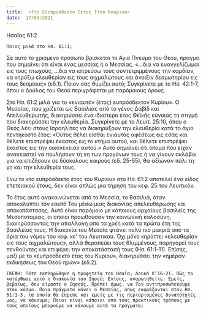 ```yaml
---
title:  «Ττο Εευπροσδεκτο Εετος Ττου Κκυριου»
date:  17/03/2021
---
```


Ησαΐας 61:2

`Ποιος μιλά στο Ησ. 61:1;`

Σε αυτό το χρισμένο πρόσωπο βρίσκεται το Άγιο Πνεύμα του Θεού, πράγμα που σημαίνει ότι είναι ένας μεσσίας ή ο Μεσσίας. «…δια να ευαγγελίζωμαι εις τους πτωχούς, …δια να ιατρεύσω τους συντετριμμένους την καρδίαν, να κηρύξω ελευθερίαν εις τους αιχμαλώτους και άνοιξιν δεσμωτηρίου εις τους δεσμίους» (εδ.1). Ποιον σας θυμίζει αυτό; Συγκρίνετε με το Ησ. 42:1-7, όπου ο Δούλος του Θεού περιγράφεται με παρόμοιους όρους.

Στο Ησ. 61:2 μιλά για το «ενιαυτόν (έτος) ευπρόσδεκτον Κυρίου». Ο Μεσσίας, που χρίζεται ως Βασιλιάς από το γένος Δαβίδ και Απελευθερωτής, διακηρύσσει ένα ιδιαίτερο έτος Θεϊκής εύνοιας τη στιγμή που διακηρύσσει την ελευθερία. Συγκρίνετε με το Λευιτ. 25:10, όπου ο Θεός λέει στους Ισραηλίτες να διακηρύξουν την ελευθερία κατά το άγιο πεντηκοστό έτος: «Ούτος θέλει είσθαι ενιαυτός αφέσεως εις εσάς και θέλετε επιστρέψει έκαστος εις το κτήμα αυτού, και θέλετε επιστρέψει έκαστος εις την οικογένειαν αυτού.» Αυτό σημαίνει ότι άτομα που είχαν αναγκαστεί να πουλήσουν τη γη των προγόνων τους ή να γίνουν σκλάβοι για να επιζήσουν σε δύσκολους καιρούς (εδ. 25-55), θα αξίωναν πάλι τη γη και την ελευθερία τους.

Ενώ το «το ευπρόσδεκτο έτος του Κυρίου» στο Ησ. 61:2 αποτελεί ένα είδος επετειακού έτους, δεν είναι απλώς μια τήρηση του κεφ. 25:του Λευιτικόν.

Το έτος αυτό ανακοινώνεται από το Μεσσία, το Βασιλιά, όταν αποκαλύπτει τον εαυτό Του μέσω μιας διακονίας απελευθέρωσης και αποκατάστασης. Αυτό είναι παρόμοιο με κάποιους αρχαίους βασιλείς της Μεσοποταμίας, οι οποίοι προωθούσαν την κοινωνική καλοσύνη, διακηρύσσοντας την απαλλαγή από τα χρέη κατά τα πρώτα έτη της βασιλείας τους. Η διακονία του Μεσσία φτάνει πολύ πιο μακριά από τα όρια του νόμου του κεφ. κε’ του Λευιτικού. Όχι μόνο κηρύττει «ελευθερίαν εις τους αιχμαλώτους», αλλά θεραπεύει τους θλιμμένους, παρηγορεί τους πενθούντες και επιφέρει την αποκατάστασή τους (Ησ. 61:1-11). Επίσης, μαζί με το «ευπρόσδεκτο έτος του Κυρίου», διακηρύσσει την «ημέραν εκδικήσεως του Θεού ημών» (εδ.2).

`ΣΚΕΨΗ: Πότε εκπληρώθηκε η προφητεία του Ησαΐα; Λουκά δ’16-21. Πώς το κατόρθωσε αυτό η διακονία του Ιησού; Επίσης, αναρωτηθείτε: Εμείς, βεβαίως, δεν είμαστε ο Ιησούς. Πρέπει όμως, να Τον αντιπροσωπεύουμε στον κόσμο. Ποια πράγματα κάνει ο Μεσσίας, όπως εκφράζονται στον Ησ. 61:1-3, τα οποία θα έπρεπε και εμείς με τις περιορισμένες δυνατότητές μας, να κάνουμε; Ποιοι είναι κάποιοι από τους πρακτικούς τρόπους με τους οποίους μπορούμε να κάνουμε αυτά τα πράγματα;`
